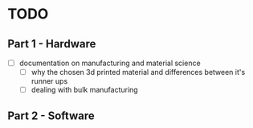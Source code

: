 # TODO

## Part 1 - Hardware

- [ ] documentation on manufacturing and material science
  - [ ] why the chosen 3d printed material and differences between it's runner ups
  - [ ] dealing with bulk manufacturing

## Part 2 - Software